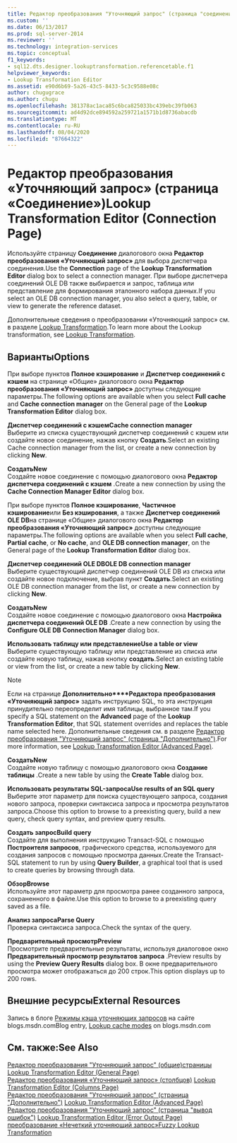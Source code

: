 ```yaml
---
title: Редактор преобразования "Уточняющий запрос" (страница "соединение") | Документация Майкрософт
ms.custom: ''
ms.date: 06/13/2017
ms.prod: sql-server-2014
ms.reviewer: ''
ms.technology: integration-services
ms.topic: conceptual
f1_keywords:
- sql12.dts.designer.lookuptransformation.referencetable.f1
helpviewer_keywords:
- Lookup Transformation Editor
ms.assetid: e90d6b69-5a26-43c5-8433-5c3c9588e08c
author: chugugrace
ms.author: chugu
ms.openlocfilehash: 381378ac1aca85c6bca825033bc439ebc39fb063
ms.sourcegitcommit: ad4d92dce894592a259721a1571b1d8736abacdb
ms.translationtype: MT
ms.contentlocale: ru-RU
ms.lasthandoff: 08/04/2020
ms.locfileid: "87664322"
---
```

# <a name="lookup-transformation-editor-connection-page"></a><span data-ttu-id="25ef7-102">Редактор преобразования «Уточняющий запрос» (страница «Соединение»)</span><span class="sxs-lookup"><span data-stu-id="25ef7-102">Lookup Transformation Editor (Connection Page)</span></span>
  <span data-ttu-id="25ef7-103">Используйте страницу **Соединение** диалогового окна **Редактор преобразования «Уточняющий запрос»** для выбора диспетчера соединения.</span><span class="sxs-lookup"><span data-stu-id="25ef7-103">Use the **Connection** page of the **Lookup Transformation Editor** dialog box to select a connection manager.</span></span> <span data-ttu-id="25ef7-104">При выборе диспетчера соединений OLE DB также выбирается и запрос, таблица или представление для формирования эталонного набора данных.</span><span class="sxs-lookup"><span data-stu-id="25ef7-104">If you select an OLE DB connection manager, you also select a query, table, or view to generate the reference dataset.</span></span>  
  
 <span data-ttu-id="25ef7-105">Дополнительные сведения о преобразовании «Уточняющий запрос» см. в разделе [Lookup Transformation](data-flow/transformations/lookup-transformation.md).</span><span class="sxs-lookup"><span data-stu-id="25ef7-105">To learn more about the Lookup transformation, see [Lookup Transformation](data-flow/transformations/lookup-transformation.md).</span></span>  
  
## <a name="options"></a><span data-ttu-id="25ef7-106">Варианты</span><span class="sxs-lookup"><span data-stu-id="25ef7-106">Options</span></span>  
 <span data-ttu-id="25ef7-107">При выборе пунктов **Полное кэширование** и **Диспетчер соединений с кэшем** на странице «Общие» диалогового окна **Редактор преобразования «Уточняющий запрос»** доступны следующие параметры.</span><span class="sxs-lookup"><span data-stu-id="25ef7-107">The following options are available when you select **Full cache** and **Cache connection manager** on the General page of the **Lookup Transformation Editor** dialog box.</span></span>  
  
 <span data-ttu-id="25ef7-108">**Диспетчер соединений с кэшем**</span><span class="sxs-lookup"><span data-stu-id="25ef7-108">**Cache connection manager**</span></span>  
 <span data-ttu-id="25ef7-109">Выберите из списка существующий диспетчер соединений с кэшем или создайте новое соединение, нажав кнопку **Создать**.</span><span class="sxs-lookup"><span data-stu-id="25ef7-109">Select an existing Cache connection manager from the list, or create a new connection by clicking **New**.</span></span>  
  
 <span data-ttu-id="25ef7-110">**Создать**</span><span class="sxs-lookup"><span data-stu-id="25ef7-110">**New**</span></span>  
 <span data-ttu-id="25ef7-111">Создайте новое соединение с помощью диалогового окна **Редактор диспетчера соединений с кэшем** .</span><span class="sxs-lookup"><span data-stu-id="25ef7-111">Create a new connection by using the **Cache Connection Manager Editor** dialog box.</span></span>  
  
 <span data-ttu-id="25ef7-112">При выборе пунктов **Полное кэширование**, **Частичное кэширование**или **Без кэширования**, а также **Диспетчер соединений OLE DB**на странице «Общие» диалогового окна **Редактор преобразования «Уточняющий запрос»** доступны следующие параметры.</span><span class="sxs-lookup"><span data-stu-id="25ef7-112">The following options are available when you select **Full cache**, **Partial cache**, or **No cache**, and **OLE DB connection manager**, on the General page of the **Lookup Transformation Editor** dialog box.</span></span>  
  
 <span data-ttu-id="25ef7-113">**Диспетчер соединений OLE DB**</span><span class="sxs-lookup"><span data-stu-id="25ef7-113">**OLE DB connection manager**</span></span>  
 <span data-ttu-id="25ef7-114">Выберите существующий диспетчер соединений OLE DB из списка или создайте новое подключение, выбрав пункт **Создать**.</span><span class="sxs-lookup"><span data-stu-id="25ef7-114">Select an existing OLE DB connection manager from the list, or create a new connection by clicking **New**.</span></span>  
  
 <span data-ttu-id="25ef7-115">**Создать**</span><span class="sxs-lookup"><span data-stu-id="25ef7-115">**New**</span></span>  
 <span data-ttu-id="25ef7-116">Создайте новое соединение с помощью диалогового окна **Настройка диспетчера соединений OLE DB** .</span><span class="sxs-lookup"><span data-stu-id="25ef7-116">Create a new connection by using the **Configure OLE DB Connection Manager** dialog box.</span></span>  
  
 <span data-ttu-id="25ef7-117">**Использовать таблицу или представление**</span><span class="sxs-lookup"><span data-stu-id="25ef7-117">**Use a table or view**</span></span>  
 <span data-ttu-id="25ef7-118">Выберите существующую таблицу или представление из списка или создайте новую таблицу, нажав кнопку **создать**.</span><span class="sxs-lookup"><span data-stu-id="25ef7-118">Select an existing table or view from the list, or create a new table by clicking **New**.</span></span>  
  
> [!NOTE]  
>  <span data-ttu-id="25ef7-119">Если на странице **Дополнительно\*\*\*\*Редактора преобразования «Уточняющий запрос»** задать инструкцию SQL, то эта инструкция принудительно переопределит имя таблицы, выбранное там.</span><span class="sxs-lookup"><span data-stu-id="25ef7-119">If you specify a SQL statement on the **Advanced** page of the **Lookup Transformation Editor**, that SQL statement overrides and replaces the table name selected here.</span></span> <span data-ttu-id="25ef7-120">Дополнительные сведения см. в разделе [Редактор преобразования "Уточняющий запрос" (страница "Дополнительно")](../../2014/integration-services/lookup-transformation-editor-advanced-page.md).</span><span class="sxs-lookup"><span data-stu-id="25ef7-120">For more information, see [Lookup Transformation Editor &#40;Advanced Page&#41;](../../2014/integration-services/lookup-transformation-editor-advanced-page.md).</span></span>  
  
 <span data-ttu-id="25ef7-121">**Создать**</span><span class="sxs-lookup"><span data-stu-id="25ef7-121">**New**</span></span>  
 <span data-ttu-id="25ef7-122">Создайте новую таблицу с помощью диалогового окна **Создание таблицы** .</span><span class="sxs-lookup"><span data-stu-id="25ef7-122">Create a new table by using the **Create Table** dialog box.</span></span>  
  
 <span data-ttu-id="25ef7-123">**Использовать результаты SQL-запроса**</span><span class="sxs-lookup"><span data-stu-id="25ef7-123">**Use results of an SQL query**</span></span>  
 <span data-ttu-id="25ef7-124">Выберите этот параметр для поиска существующего запроса, создания нового запроса, проверки синтаксиса запроса и просмотра результатов запроса.</span><span class="sxs-lookup"><span data-stu-id="25ef7-124">Choose this option to browse to a preexisting query, build a new query, check query syntax, and preview query results.</span></span>  
  
 <span data-ttu-id="25ef7-125">**Создать запрос**</span><span class="sxs-lookup"><span data-stu-id="25ef7-125">**Build query**</span></span>  
 <span data-ttu-id="25ef7-126">Создайте для выполнения инструкцию Transact-SQL с помощью **Построителя запросов**, графического средства, используемого для создания запросов с помощью просмотра данных.</span><span class="sxs-lookup"><span data-stu-id="25ef7-126">Create the Transact-SQL statement to run by using **Query Builder**, a graphical tool that is used to create queries by browsing through data.</span></span>  
  
 <span data-ttu-id="25ef7-127">**Обзор**</span><span class="sxs-lookup"><span data-stu-id="25ef7-127">**Browse**</span></span>  
 <span data-ttu-id="25ef7-128">Используйте этот параметр для просмотра ранее созданного запроса, сохраненного в файле.</span><span class="sxs-lookup"><span data-stu-id="25ef7-128">Use this option to browse to a preexisting query saved as a file.</span></span>  
  
 <span data-ttu-id="25ef7-129">**Анализ запроса**</span><span class="sxs-lookup"><span data-stu-id="25ef7-129">**Parse Query**</span></span>  
 <span data-ttu-id="25ef7-130">Проверка синтаксиса запроса.</span><span class="sxs-lookup"><span data-stu-id="25ef7-130">Check the syntax of the query.</span></span>  
  
 <span data-ttu-id="25ef7-131">**Предварительный просмотр**</span><span class="sxs-lookup"><span data-stu-id="25ef7-131">**Preview**</span></span>  
 <span data-ttu-id="25ef7-132">Просмотрите предварительные результаты, используя диалоговое окно **Предварительный просмотр результатов запроса** .</span><span class="sxs-lookup"><span data-stu-id="25ef7-132">Preview results by using the **Preview Query Results** dialog box.</span></span> <span data-ttu-id="25ef7-133">В окне предварительного просмотра может отображаться до 200 строк.</span><span class="sxs-lookup"><span data-stu-id="25ef7-133">This option displays up to 200 rows.</span></span>  
  
## <a name="external-resources"></a><span data-ttu-id="25ef7-134">Внешние ресурсы</span><span class="sxs-lookup"><span data-stu-id="25ef7-134">External Resources</span></span>  
 <span data-ttu-id="25ef7-135">Запись в блоге [Режимы кэша уточняющих запросов](https://go.microsoft.com/fwlink/?LinkId=219518) на сайте blogs.msdn.com</span><span class="sxs-lookup"><span data-stu-id="25ef7-135">Blog entry, [Lookup cache modes](https://go.microsoft.com/fwlink/?LinkId=219518) on blogs.msdn.com</span></span>  
  
## <a name="see-also"></a><span data-ttu-id="25ef7-136">См. также:</span><span class="sxs-lookup"><span data-stu-id="25ef7-136">See Also</span></span>  
 <span data-ttu-id="25ef7-137">[Редактор преобразования "Уточняющий запрос" &#40;общие&#41;страницы](general-page-of-integration-services-designers-options.md) </span><span class="sxs-lookup"><span data-stu-id="25ef7-137">[Lookup Transformation Editor &#40;General Page&#41;](general-page-of-integration-services-designers-options.md) </span></span>  
 <span data-ttu-id="25ef7-138">[Редактор преобразования «Уточняющий запрос» &#40;столбцов&#41;](../../2014/integration-services/lookup-transformation-editor-columns-page.md) </span><span class="sxs-lookup"><span data-stu-id="25ef7-138">[Lookup Transformation Editor &#40;Columns Page&#41;](../../2014/integration-services/lookup-transformation-editor-columns-page.md) </span></span>  
 <span data-ttu-id="25ef7-139">[Редактор преобразования "Уточняющий запрос" &#40;страница "Дополнительно"&#41;](../../2014/integration-services/lookup-transformation-editor-advanced-page.md) </span><span class="sxs-lookup"><span data-stu-id="25ef7-139">[Lookup Transformation Editor &#40;Advanced Page&#41;](../../2014/integration-services/lookup-transformation-editor-advanced-page.md) </span></span>  
 <span data-ttu-id="25ef7-140">[Редактор преобразования "Уточняющий запрос" &#40;страница "вывод ошибок"&#41;](../../2014/integration-services/lookup-transformation-editor-error-output-page.md) </span><span class="sxs-lookup"><span data-stu-id="25ef7-140">[Lookup Transformation Editor &#40;Error Output Page&#41;](../../2014/integration-services/lookup-transformation-editor-error-output-page.md) </span></span>  
 [<span data-ttu-id="25ef7-141">преобразование «Нечеткий уточняющий запрос»</span><span class="sxs-lookup"><span data-stu-id="25ef7-141">Fuzzy Lookup Transformation</span></span>](data-flow/transformations/fuzzy-lookup-transformation.md)  
  
  
